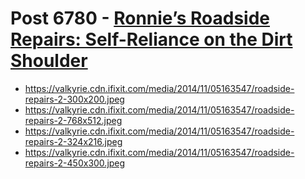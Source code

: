 # Post 6780 - [Ronnie&#8217;s Roadside Repairs: Self-Reliance on the Dirt Shoulder](https://www.ifixit.com/News/6780/roadside-repairs)

- https://valkyrie.cdn.ifixit.com/media/2014/11/05163547/roadside-repairs-2-300x200.jpeg
- https://valkyrie.cdn.ifixit.com/media/2014/11/05163547/roadside-repairs-2-768x512.jpeg
- https://valkyrie.cdn.ifixit.com/media/2014/11/05163547/roadside-repairs-2-324x216.jpeg
- https://valkyrie.cdn.ifixit.com/media/2014/11/05163547/roadside-repairs-2-450x300.jpeg
